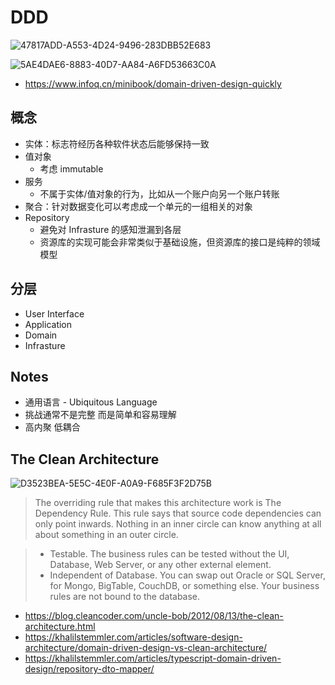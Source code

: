 # DDD

![47817ADD-A553-4D24-9496-283DBB52E683](https://user-images.githubusercontent.com/2544489/126871807-557941bc-990c-4e23-8648-bbd56c0e63d7.jpeg)

![5AE4DAE6-8883-40D7-AA84-A6FD53663C0A](https://user-images.githubusercontent.com/2544489/126891650-282b4cca-a5a4-4543-958e-4c1da66aa0c3.jpeg)


- https://www.infoq.cn/minibook/domain-driven-design-quickly


## 概念

- 实体：标志符经历各种软件状态后能够保持一致
- 值对象
  - 考虑 immutable
- 服务
  - 不属于实体/值对象的行为，比如从一个账户向另一个账户转账
- 聚合：针对数据变化可以考虑成一个单元的一组相关的对象
- Repository
  - 避免对 Infrasture 的感知泄漏到各层
  - 资源库的实现可能会非常类似于基础设施，但资源库的接口是纯粹的领域模型

## 分层

- User Interface
- Application
- Domain
- Infrasture

## Notes

- 通用语言 - Ubiquitous Language
- 挑战通常不是完整 而是简单和容易理解
- 高内聚 低耦合

## The Clean Architecture

![D3523BEA-5E5C-4E0F-A0A9-F685F3F2D75B](https://user-images.githubusercontent.com/2544489/126890387-529bdbe9-6258-435c-b0a0-d9579e14bd4e.jpeg)

> The overriding rule that makes this architecture work is The Dependency Rule. This rule says that source code dependencies can only point inwards. Nothing in an inner circle can know anything at all about something in an outer circle.

> - Testable. The business rules can be tested without the UI, Database, Web Server, or any other external element.
> - Independent of Database. You can swap out Oracle or SQL Server, for Mongo, BigTable, CouchDB, or something else. Your business rules are not bound to the database.

- https://blog.cleancoder.com/uncle-bob/2012/08/13/the-clean-architecture.html
- https://khalilstemmler.com/articles/software-design-architecture/domain-driven-design-vs-clean-architecture/
- https://khalilstemmler.com/articles/typescript-domain-driven-design/repository-dto-mapper/
